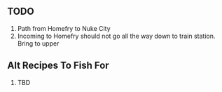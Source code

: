 TODO
----
1. Path from Homefry to Nuke City
2. Incoming to Homefry should not go all the way down to train station. Bring to upper

Alt Recipes To Fish For
-----------------------
1. TBD
